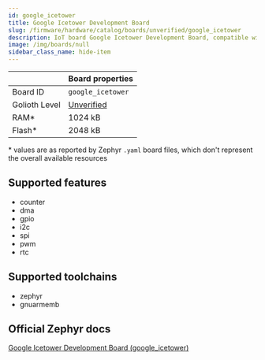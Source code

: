 ```yaml
---
id: google_icetower
title: Google Icetower Development Board
slug: /firmware/hardware/catalog/boards/unverified/google_icetower
description: IoT board Google Icetower Development Board, compatible with Golioth at unverified level.
image: /img/boards/null
sidebar_class_name: hide-item
---
```


[//]: # (This is an auto-generated file, do not edit! Changes to it will be lost upon re-generation)



|                | Board properties     |
| -------------  | -------------------- |
| Board ID       | `google_icetower` |
| Golioth Level  | [Unverified](/firmware/hardware#unverified-boards) |
| RAM*           | 1024 kB |
| Flash*         | 2048 kB |

\* values are as reported by Zephyr `.yaml` board files, which don't represent the overall available resources



## Supported features

* counter
* dma
* gpio
* i2c
* spi
* pwm
* rtc

## Supported toolchains

* zephyr
* gnuarmemb

## Official Zephyr docs

[Google Icetower Development Board (google_icetower)](https://docs.zephyrproject.org/latest/boards/google/icetower/doc/index.html)
